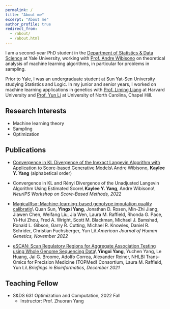 ```yaml
---
permalink: /
title: "About me"
excerpt: "About me"
author_profile: true
redirect_from: 
  - /about/
  - /about.html
---
```


I am a second-year PhD student in the [Department of Statistics & Data Science](https://statistics.yale.edu/) at Yale University, working with [Prof. Andre Wibisono](http://www.cs.yale.edu/homes/wibisono/) on theoretical analysis
of machine learning algorithms, in particular for problems in sampling.

Prior to Yale, I was an undergraduate student at Sun Yat-Sen University studying
Statistics and Logic. In my junior and senior years, I worked on machine learning
applications in genetics with [Prof. Liming Liang](https://www.hsph.harvard.edu/liming-liang/) at Harvard University and [Prof. Yun Li](https://yunliweb.its.unc.edu/) at University of North Carolina, Chapel Hill.

## Research Interests
* Machine learning theory
* Sampling
* Optimization


## Publications
* [Convergence in KL Divergence of the Inexact Langevin Algorithm with Application to Score-based Generative Models](https://arxiv.org/abs/2211.01512)\\
  Andre Wibisono, **Kaylee Y. Yang** (alphabetical order)

* Convergence in KL and Rényi Divergence of the Unadjusted Langevin Algorithm Using Estimated Score\\
  **Kaylee Y. Yang**, Andre Wibisono\\
  *NeurIPS Workshop on Score-Based Methods, 2022*

* [MagicalRsq: Machine-learning-based genotype imputation quality calibratio](https://www.sciencedirect.com/science/article/pii/S0002929722004128)\\
  Quan Sun, **Yingxi Yang**, Jonathan D. Rosen, Min-Zhi Jiang, Jiawen Chen, Weifang Liu, Jia Wen, Laura M. Raffield, Rhonda G. Pace, Yi-Hui Zhou, Fred A. Wright, Scott M. Blackman, Michael J. Bamshad, Ronald L. Gibson, Garry R. Cutting, Michael R. Knowles, Daniel R. Schrider, Christian Fuchsberger, Yun Li\\
  *American Journal of Human Genetics, November 2022*
  
* [eSCAN: Scan Regulatory Regions for Aggregate Association Testing using Whole Genome Sequencing Data](https://academic.oup.com/bib/article-abstract/23/1/bbab497/6457165?redirectedFrom=fulltext)\\
  **Yingxi Yang**, Yuchen Yang, Le Huang, Jai G. Broome, Adolfo Correa, Alexander Reiner, NHLBI Trans-Omics for Precision Medicine (TOPMed) Consortium, Laura M. Raffield, Yun Li\\
  *Briefings in Bioinformatics, December 2021*

## Teaching Fellow

* S&DS 631 Optimization and Computation, 2022 Fall
  * Instructor: Prof. Zhuoran Yang